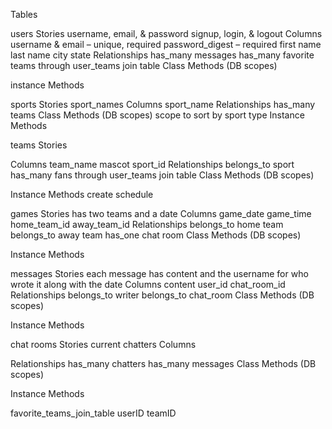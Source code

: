 Tables

users 
  Stories 
    username, email, & password 
    signup, login, & logout 
  Columns 
    username & email – unique, required 
    password_digest – required 
    first name 
    last name 
    city 
    state 
  Relationships 
    has_many messages 
    has_many favorite teams through user_teams join table
  Class Methods (DB scopes) 
  
  instance Methods

sports 
  Stories 
    sport_names 
  Columns 
    sport_name 
  Relationships 
    has_many teams 
  Class Methods (DB scopes) 
    scope to sort by sport type
  Instance Methods

teams 
  Stories 
  
  Columns 
    team_name 
    mascot 
    sport_id 
  Relationships 
    belongs_to sport 
    has_many fans through user_teams join table 
  Class Methods (DB scopes) 
  
  Instance Methods 
    create schedule

games 
  Stories 
    has two teams and a date 
  Columns 
    game_date 
    game_time 
    home_team_id 
    away_team_id 
  Relationships 
    belongs_to home team 
    belongs_to away team
    has_one chat room
  Class Methods (DB scopes) 
  
  Instance Methods

messages 
  Stories 
    each message has content and the username for who wrote it along with the date 
  Columns 
    content 
    user_id 
    chat_room_id 
  Relationships 
    belongs_to writer 
    belongs_to chat_room 
  Class Methods (DB scopes) 
  
  Instance Methods

chat rooms 
  Stories 
    current chatters 
  Columns

  Relationships 
    has_many chatters 
    has_many messages 
  Class Methods (DB scopes) 
  
  Instance Methods

favorite_teams_join_table
  userID
  teamID